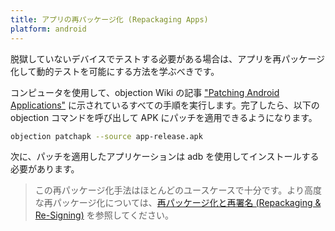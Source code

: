 ```yaml
---
title: アプリの再パッケージ化 (Repackaging Apps)
platform: android
---
```


脱獄していないデバイスでテストする必要がある場合は、アプリを再パッケージ化して動的テストを可能にする方法を学ぶべきです。

コンピュータを使用して、objection Wiki の記事 ["Patching Android Applications"](https://github.com/sensepost/objection/wiki/Patching-Android-Applications) に示されているすべての手順を実行します。完了したら、以下の objection コマンドを呼び出して APK にパッチを適用できるようになります。

```bash
objection patchapk --source app-release.apk
```

次に、パッチを適用したアプリケーションは adb を使用してインストールする必要があります。

> この再パッケージ化手法はほとんどのユースケースで十分です。より高度な再パッケージ化については、[再パッケージ化と再署名 (Repackaging & Re-Signing)](MASTG-TECH-0039.md) を参照してください。
